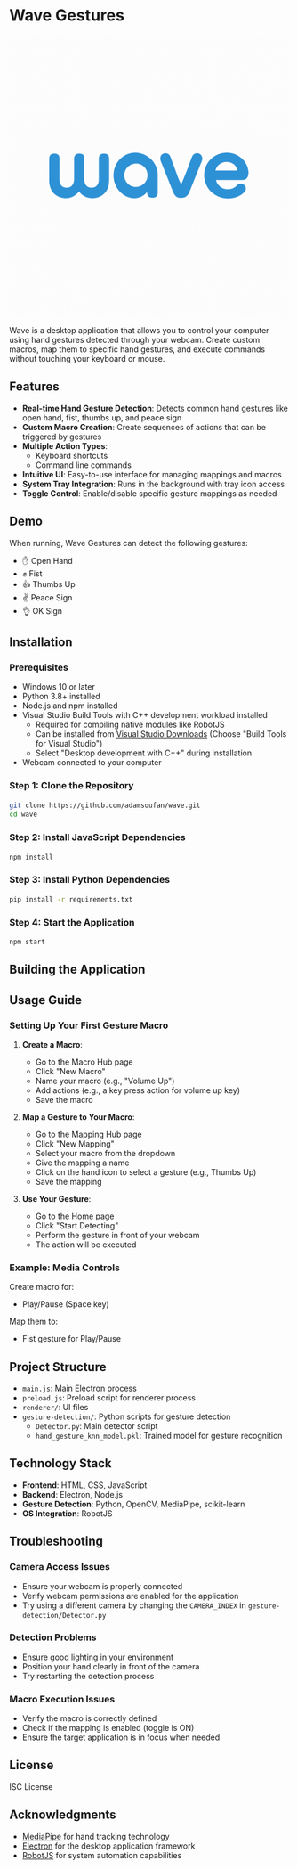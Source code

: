# Wave Gestures

![Wave Gestures Logo](renderer/assets/images/wave.png)

Wave is a desktop application that allows you to control your computer using hand gestures detected through your webcam. Create custom macros, map them to specific hand gestures, and execute commands without touching your keyboard or mouse.

## Features

- **Real-time Hand Gesture Detection**: Detects common hand gestures like open hand, fist, thumbs up, and peace sign
- **Custom Macro Creation**: Create sequences of actions that can be triggered by gestures
- **Multiple Action Types**:
  - Keyboard shortcuts
  - Command line commands
- **Intuitive UI**: Easy-to-use interface for managing mappings and macros
- **System Tray Integration**: Runs in the background with tray icon access
- **Toggle Control**: Enable/disable specific gesture mappings as needed

## Demo

When running, Wave Gestures can detect the following gestures:

- ✋ Open Hand
- ✊ Fist
- 👍 Thumbs Up
- ✌️ Peace Sign
- 👌 OK Sign

## Installation

### Prerequisites

- Windows 10 or later
- Python 3.8+ installed
- Node.js and npm installed
- Visual Studio Build Tools with C++ development workload installed
  - Required for compiling native modules like RobotJS
  - Can be installed from [Visual Studio Downloads](https://visualstudio.microsoft.com/downloads/) (Choose "Build Tools for Visual Studio")
  - Select "Desktop development with C++" during installation
- Webcam connected to your computer

### Step 1: Clone the Repository

```bash
git clone https://github.com/adamsoufan/wave.git
cd wave
```

### Step 2: Install JavaScript Dependencies

```bash
npm install
```

### Step 3: Install Python Dependencies

```bash
pip install -r requirements.txt
```

### Step 4: Start the Application

```bash
npm start
```

## Building the Application

## Usage Guide

### Setting Up Your First Gesture Macro

1. **Create a Macro**:

   - Go to the Macro Hub page
   - Click "New Macro"
   - Name your macro (e.g., "Volume Up")
   - Add actions (e.g., a key press action for volume up key)
   - Save the macro

2. **Map a Gesture to Your Macro**:

   - Go to the Mapping Hub page
   - Click "New Mapping"
   - Select your macro from the dropdown
   - Give the mapping a name
   - Click on the hand icon to select a gesture (e.g., Thumbs Up)
   - Save the mapping

3. **Use Your Gesture**:
   - Go to the Home page
   - Click "Start Detecting"
   - Perform the gesture in front of your webcam
   - The action will be executed

### Example: Media Controls

Create macro for:

- Play/Pause (Space key)

Map them to:

- Fist gesture for Play/Pause

## Project Structure

- `main.js`: Main Electron process
- `preload.js`: Preload script for renderer process
- `renderer/`: UI files
- `gesture-detection/`: Python scripts for gesture detection
  - `Detector.py`: Main detector script
  - `hand_gesture_knn_model.pkl`: Trained model for gesture recognition

## Technology Stack

- **Frontend**: HTML, CSS, JavaScript
- **Backend**: Electron, Node.js
- **Gesture Detection**: Python, OpenCV, MediaPipe, scikit-learn
- **OS Integration**: RobotJS

## Troubleshooting

### Camera Access Issues

- Ensure your webcam is properly connected
- Verify webcam permissions are enabled for the application
- Try using a different camera by changing the `CAMERA_INDEX` in `gesture-detection/Detector.py`

### Detection Problems

- Ensure good lighting in your environment
- Position your hand clearly in front of the camera
- Try restarting the detection process

### Macro Execution Issues

- Verify the macro is correctly defined
- Check if the mapping is enabled (toggle is ON)
- Ensure the target application is in focus when needed

## License

ISC License

## Acknowledgments

- [MediaPipe](https://mediapipe.dev/) for hand tracking technology
- [Electron](https://www.electronjs.org/) for the desktop application framework
- [RobotJS](http://robotjs.io/) for system automation capabilities
